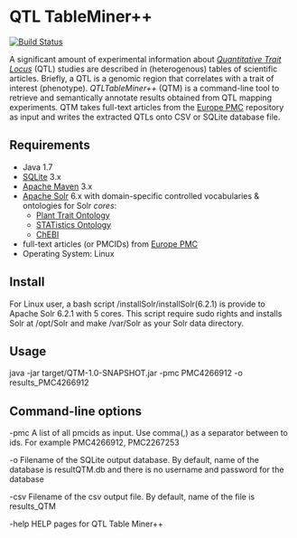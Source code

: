 # QTL TableMiner++

[![Build Status](https://travis-ci.org/candYgene/QTM.svg?branch=master)](https://travis-ci.org/candYgene/QTM)

A significant amount of experimental information about [_Quantitative Trait Locus_](https://en.wikipedia.org/wiki/Quantitative_trait_locus) (QTL) studies are described in (heterogenous) tables of scientific articles. Briefly, a QTL is a genomic region that correlates with a trait of interest (phenotype). _QTLTableMiner++_ (QTM) is a command-line tool to retrieve and semantically annotate results obtained from QTL mapping experiments. QTM takes full-text articles from the [Europe PMC](https://europepmc.org/) repository as input and writes the extracted QTLs onto CSV or SQLite database file.

## Requirements

* Java 1.7
* [SQLite](https://sqlite.org/) 3.x
* [Apache Maven](https://maven.apache.org/) 3.x
* [Apache Solr](https://lucene.apache.org/solr/) 6.x with domain-specific controlled vocabularies & ontologies for Solr _cores_:
  * [Plant Trait Ontology](http://www.ontobee.org/ontology/PATO)
  * [STATistics Ontology](http://www.ontobee.org/ontology/STATO)
  * [ChEBI](https://www.ebi.ac.uk/chebi/)
* full-text articles (or PMCIDs) from [Europe PMC](https://europepmc.org/)
* Operating System: Linux

## Install

For Linux user, a bash script /installSolr/installSolr(6.2.1) is provide to Apache Solr 6.2.1 with 5 cores. This script require sudo rights and installs Solr at /opt/Solr and make /var/Solr as your Solr data directory.

## Usage

java -jar target/QTM-1.0-SNAPSHOT.jar -pmc PMC4266912 -o results_PMC4266912

## Command-line options

-pmc    A list of all pmcids as input. Use comma(,) as a separator between to ids. For example PMC4266912, PMC2267253

-o	Filename of the SQLite output database. By default, name of the database is resultQTM.db and there is no username and password for the database

-csv	Filename of the csv output file. By default, name of the file is results_QTM

-help	  HELP pages for QTL Table Miner++
